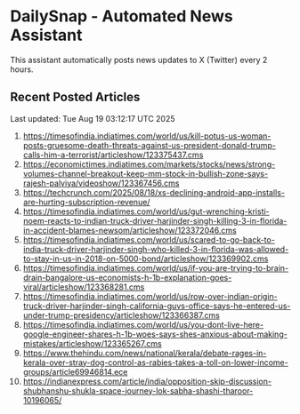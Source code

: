 # DailySnap - Automated News Assistant

This assistant automatically posts news updates to X (Twitter) every 2 hours.

## Recent Posted Articles

Last updated: Tue Aug 19 03:12:17 UTC 2025

1. https://timesofindia.indiatimes.com/world/us/kill-potus-us-woman-posts-gruesome-death-threats-against-us-president-donald-trump-calls-him-a-terrorist/articleshow/123375437.cms
2. https://economictimes.indiatimes.com/markets/stocks/news/strong-volumes-channel-breakout-keep-mm-stock-in-bullish-zone-says-rajesh-palviya/videoshow/123367456.cms
3. https://techcrunch.com/2025/08/18/xs-declining-android-app-installs-are-hurting-subscription-revenue/
4. https://timesofindia.indiatimes.com/world/us/gut-wrenching-kristi-noem-reacts-to-indian-truck-driver-harjinder-singh-killing-3-in-florida-in-accident-blames-newsom/articleshow/123372046.cms
5. https://timesofindia.indiatimes.com/world/us/scared-to-go-back-to-india-truck-driver-harjinder-singh-who-killed-3-in-florida-was-allowed-to-stay-in-us-in-2018-on-5000-bond/articleshow/123369902.cms
6. https://timesofindia.indiatimes.com/world/us/if-you-are-trying-to-brain-drain-bangalore-us-economists-h-1b-explanation-goes-viral/articleshow/123368281.cms
7. https://timesofindia.indiatimes.com/world/us/row-over-indian-origin-truck-driver-harjinder-singh-california-guvs-office-says-he-entered-us-under-trump-presidency/articleshow/123366387.cms
8. https://timesofindia.indiatimes.com/world/us/you-dont-live-here-google-engineer-shares-h-1b-woes-says-shes-anxious-about-making-mistakes/articleshow/123365267.cms
9. https://www.thehindu.com/news/national/kerala/debate-rages-in-kerala-over-stray-dog-control-as-rabies-takes-a-toll-on-lower-income-groups/article69946814.ece
10. https://indianexpress.com/article/india/opposition-skip-discussion-shubhanshu-shukla-space-journey-lok-sabha-shashi-tharoor-10196065/
